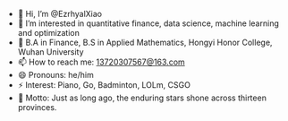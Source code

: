 - 👋 Hi, I’m @EzrhyalXiao
- 👀 I’m interested in quantitative finance, data science, machine learning and optimization
- 💞️ B.A in Finance, B.S in Applied Mathematics, Hongyi Honor College, Wuhan University
- 📫 How to reach me: 13720307567@163.com
- 😄 Pronouns: he/him
- ⚡ Interest: Piano, Go, Badminton, LOLm, CSGO 
- 🌱 Motto: Just as long ago, the enduring stars shone across thirteen provinces.
